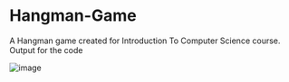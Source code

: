 # Hangman-Game

A Hangman game created for Introduction To Computer Science course.
Output for the code

![image](https://github.com/Rishavr098/Hangman-Game/assets/103983325/39d2488a-16ba-41fb-b06b-5cd2d61c5937)

